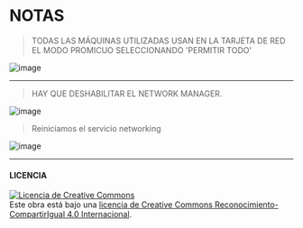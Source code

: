 # NOTAS
>TODAS LAS MÁQUINAS UTILIZADAS USAN EN LA TARJETA DE RED EL MODO PROMICUO SELECCIONANDO 'PERMITIR TODO'

![image](https://user-images.githubusercontent.com/91204696/193893271-de7610f1-7b8d-403e-b26e-b1d3d232d612.png)

---------------------------------------------------------------------------------------------------------------

> HAY QUE DESHABILITAR EL NETWORK MANAGER.

![image](https://user-images.githubusercontent.com/91204696/194015888-7f8bee7c-fc47-4305-b59e-ef35b79a5a10.png)

>Reiniciamos el servicio networking

![image](https://user-images.githubusercontent.com/91204696/194016146-e3392e6f-696a-430a-8ffc-427387c7b570.png)




-----------------------------------------------------------------------------------------
#### LICENCIA

<a rel="license" href="http://creativecommons.org/licenses/by-sa/4.0/"><img alt="Licencia de Creative Commons" style="border-width:0" src="https://i.creativecommons.org/l/by-sa/4.0/88x31.png" /></a><br />Este obra está bajo una <a rel="license" href="http://creativecommons.org/licenses/by-sa/4.0/">licencia de Creative Commons Reconocimiento-CompartirIgual 4.0 Internacional</a>.
